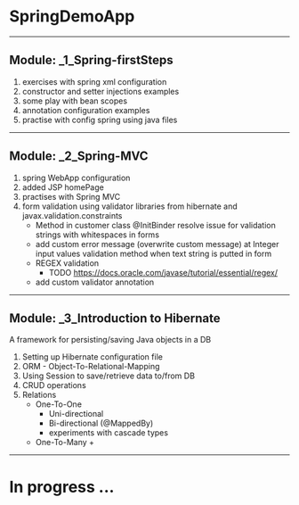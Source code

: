 # SpringDemoApp
***

## Module: _1_Spring-firstSteps
1. exercises with spring xml configuration 
2. constructor and setter injections examples
3. some play with bean scopes
4. annotation configuration examples
5. practise with config spring using java files

***
## Module: _2_Spring-MVC
1. spring WebApp configuration
2. added JSP homePage
3. practises with Spring MVC
4. form validation using validator libraries from hibernate and javax.validation.constraints
    + Method in customer class @InitBinder resolve issue for validation strings with whitespaces in forms
    + add custom error message (overwrite custom message) at Integer input values validation method when text string is putted in form
    + REGEX validation
        + TODO https://docs.oracle.com/javase/tutorial/essential/regex/
    + add custom validator annotation 

***
## Module: _3_Introduction to Hibernate
A framework for persisting/saving Java objects in a DB
1. Setting up Hibernate configuration file
2. ORM - Object-To-Relational-Mapping
3. Using Session to save/retrieve data to/from DB
4. CRUD operations 
5. Relations
    + One-To-One 
        + Uni-directional
        + Bi-directional (@MappedBy)
        + experiments with cascade types
    + One-To-Many 
        +
        
***

# In progress ... 
